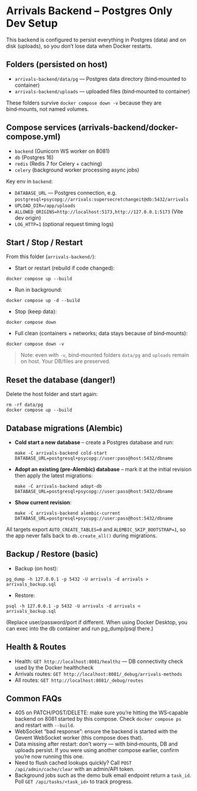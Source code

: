 # Arrivals Backend – Postgres Only Dev Setup

This backend is configured to persist everything in Postgres (data) and on disk (uploads), so you don’t lose data when Docker restarts.

## Folders (persisted on host)
- `arrivals-backend/data/pg` — Postgres data directory (bind‑mounted to container)
- `arrivals-backend/uploads` — uploaded files (bind‑mounted to container)

These folders survive `docker compose down -v` because they are bind‑mounts, not named volumes.

## Compose services (arrivals-backend/docker-compose.yml)
- `backend` (Gunicorn WS worker on 8081)
- `db` (Postgres 16)
- `redis` (Redis 7 for Celery + caching)
- `celery` (background worker processing async jobs)

Key env in `backend`:
- `DATABASE_URL` — Postgres connection, e.g. `postgresql+psycopg://arrivals:supersecretchangeit@db:5432/arrivals`
- `UPLOAD_DIR=/app/uploads`
- `ALLOWED_ORIGINS=http://localhost:5173,http://127.0.0.1:5173` (Vite dev origin)
- `LOG_HTTP=1` (optional request timing logs)

## Start / Stop / Restart

From this folder (`arrivals-backend/`):

- Start or restart (rebuild if code changed):
```
docker compose up --build
```
- Run in background:
```
docker compose up -d --build
```
- Stop (keep data):
```
docker compose down
```
- Full clean (containers + networks; data stays because of bind‑mounts):
```
docker compose down -v
```
> Note: even with `-v`, bind‑mounted folders `data/pg` and `uploads` remain on host. Your DB/files are preserved.

## Reset the database (danger!)
Delete the host folder and start again:
```
rm -rf data/pg
docker compose up --build
```

## Database migrations (Alembic)

- **Cold start a new database** – create a Postgres database and run:
  ```
  make -C arrivals-backend cold-start DATABASE_URL=postgresql+psycopg://user:pass@host:5432/dbname
  ```
- **Adopt an existing (pre-Alembic) database** – mark it at the initial revision then apply the latest migrations:
  ```
  make -C arrivals-backend adopt-db DATABASE_URL=postgresql+psycopg://user:pass@host:5432/dbname
  ```
- **Show current revision**:
  ```
  make -C arrivals-backend alembic-current DATABASE_URL=postgresql+psycopg://user:pass@host:5432/dbname
  ```

All targets export `AUTO_CREATE_TABLES=0` and `ALEMBIC_SKIP_BOOTSTRAP=1`, so the app never falls back to `db.create_all()` during migrations.

## Backup / Restore (basic)
- Backup (on host):
```
pg_dump -h 127.0.0.1 -p 5432 -U arrivals -d arrivals > arrivals_backup.sql
```
- Restore:
```
psql -h 127.0.0.1 -p 5432 -U arrivals -d arrivals < arrivals_backup.sql
```
(Replace user/password/port if different. When using Docker Desktop, you can exec into the db container and run pg_dump/psql there.)

## Health & Routes
- Health: `GET http://localhost:8081/healthz` — DB connectivity check used by the Docker healthcheck
- Arrivals routes: `GET http://localhost:8081/_debug/arrivals-methods`
- All routes: `GET http://localhost:8081/_debug/routes`

## Common FAQs
- 405 on PATCH/POST/DELETE: make sure you’re hitting the WS‑capable backend on 8081 started by this compose. Check `docker compose ps` and restart with `--build`.
- WebSocket “bad response”: ensure the backend is started with the Gevent WebSocket worker (this compose does that).
- Data missing after restart: don’t worry — with bind‑mounts, DB and uploads persist. If you were using another compose earlier, confirm you’re now running this one.
- Need to flush cached lookups quickly? Call `POST /api/admin/cache/clear` with an admin/API token.
- Background jobs such as the demo bulk email endpoint return a `task_id`. Poll `GET /api/tasks/<task_id>` to track progress.
